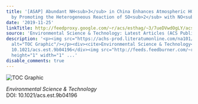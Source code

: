 ```yaml
---
title: '[ASAP] Abundant NH<sub>3</sub> in China Enhances Atmospheric HONO Production
  by Promoting the Heterogeneous Reaction of SO<sub>2</sub> with NO<sub>2</sub>'
date: '2019-11-25'
linkTitle: http://feedproxy.google.com/~r/acs/esthag/~3/7ueDVwdOgLY/acs.est.9b04196
source: 'Environmental Science & Technology: Latest Articles (ACS Publications)'
description: '<p><img src="https://achs-prod.literatumonline.com/na101/home/literatum/publisher/achs/journals/content/esthag/0/esthag.ahead-of-print/acs.est.9b04196/20191125/images/medium/es9b04196_0004.gif"
  alt="TOC Graphic"/></p><div><cite>Environmental Science & Technology</cite></div><div>DOI:
  10.1021/acs.est.9b04196</div><img src="http://feeds.feedburner.com/~r/acs/esthag/~4/7ueDVwdOgLY"
  height="1" width="1" ...'
disable_comments: true
---
```

<p><img src="https://achs-prod.literatumonline.com/na101/home/literatum/publisher/achs/journals/content/esthag/0/esthag.ahead-of-print/acs.est.9b04196/20191125/images/medium/es9b04196_0004.gif" alt="TOC Graphic"/></p><div><cite>Environmental Science & Technology</cite></div><div>DOI: 10.1021/acs.est.9b04196</div><img src="http://feeds.feedburner.com/~r/acs/esthag/~4/7ueDVwdOgLY" height="1" width="1" ...
